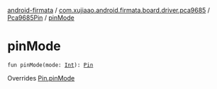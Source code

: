 [android-firmata](../../index.md) / [com.xujiaao.android.firmata.board.driver.pca9685](../index.md) / [Pca9685Pin](index.md) / [pinMode](./pin-mode.md)

# pinMode

`fun pinMode(mode: `[`Int`](https://kotlinlang.org/api/latest/jvm/stdlib/kotlin/-int/index.html)`): `[`Pin`](../../com.xujiaao.android.firmata.board.driver/-pin/index.md)

Overrides [Pin.pinMode](../../com.xujiaao.android.firmata.board.driver/-pin/pin-mode.md)

